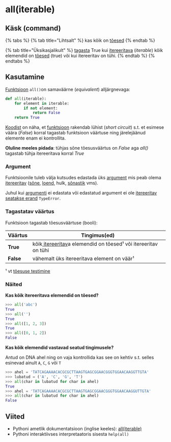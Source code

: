 # all(iterable)

## Käsk (command)

{% tabs %}
{% tab title="Lihtsalt" %}
kas kõik on [tõesed](../sisseehitatud-tueuebid/toesuse-testimine.md)
{% endtab %}

{% tab title="Üksikasjalikult" %}
[tagasta](../../terminid/sonastik/tagastama-to-return.md#taehendus) True kui [itereeritava](../../terminid/sonastik/itereeritav-iterable.md) (_iterable_) kõik elemendid on [tõesed](../sisseehitatud-tueuebid/toesuse-testimine.md) (true) või kui itereeritav on tühi.
{% endtab %}
{% endtabs %}

## Kasutamine

[Funktsioon](../../terminid/sonastik/funktsioon-function.md#taehendus) `all()`on samaväärne (_equivalent_) alljärgnevaga:

```python
def all(iterable):
    for element in iterable:
        if not element:
            return False
    return True
```

[Koodist](../../terminid/sonastik/kood-code.md) on näha, et [funktsioon](../../terminid/sonastik/funktsioon-function.md) rakendab lühist (_short circuit_) s.t. et esimese väära (_False_) korral tagastab funktsioon väärtuse ning järelejäänud elemente enam ei kontrollita.

**Oluline meeles pidada**: tühjas sõne tõesusväärtus on _False_ aga _all()_ tagastab tühja itereeritava korral _True_

### Argument

Funktsioonile tuleb välja kutsudes edastada üks [argument](../../terminid/sonastik/argument.md) mis peab olema [itereeritav](../../terminid/sonastik/itereeritav-iterable.md) ([sõne](../sisseehitatud-tueuebid/sone-str/), [loend](../../terminid/sonastik/loend-list.md), hulk, [sõnastik](../../terminid/sonastik/sonastik-dictionary.md#taehendus) vms).&#x20;

Juhul kui [argumenti](../../terminid/sonastik/argument.md) ei edastata või edastatud argument ei ole [itereeritav](../../terminid/sonastik/itereeritav-iterable.md)  [seatakse erand](../../terminid/sonastik/erandit-seadma-to-raise-an-exception.md#taehendus) `TypeError`.

### Tagastatav väärtus

Funktsioon tagastab tõesusväärtuse (booli):

|  Väärtus  | Tingimus(ed)                                                                                                                |
| --------- | --------------------------------------------------------------------------------------------------------------------------- |
| **True**  | kõik[ itereeritav](../../terminid/sonastik/itereeritav-iterable.md#taehendus)a elemendid on tõesed¹ või itereeritav on tühi |
| **False** | vähemalt üks itereeritava element on väär¹                                                                                  |

¹ vt [tõesuse testimine](../sisseehitatud-tueuebid/toesuse-testimine.md)

### Näited

**Kas kõik itereeritava elemendid on tõesed?**

```python
>>> all('abc')
True
>>> all('')
True
>>> all([1, 2, 3])
True
>>> all([0, 1, 2])
False
```

**Kas kõik elemendid vastavad seatud tingimusele?**

Antud on DNA ahel ning on vaja kontrollida kas see on kehtiv s.t. selles esinevad ainult `A`, `C`, `G` või `T`&#x20;

```python
>>> ahel = 'TATCAGAAAACACGCGCTTAAGTGAGCGGAACGGGTGGAACAAGGTTGTA'
>>> lubatud = ('A', 'C', 'G', 'T')
>>> all(char in lubatud for char in ahel)
True
>>> ahel = 'TATCAGAAAACACGCGCTTAAGTGAGCGGAACGGGTGGAACAAGGUTTGTA'
>>> all(char in lubatud for char in ahel)
False
```



## Viited

* Pythoni ametlik dokumentatsioon (inglise keeles): [all(iterable)](https://docs.python.org/3/library/functions.html#all)
* Pythoni interaktiivses interpretaatoris sisesta `help(all)`
